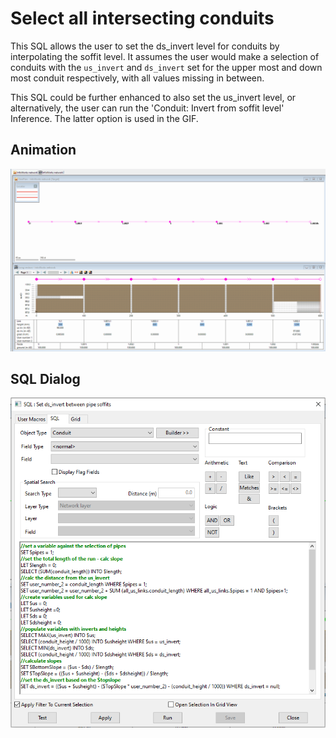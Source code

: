 # Select all intersecting conduits
This SQL allows the user to set the ds_invert level for conduits by interpolating the soffit level. It assumes the user would make a selection of conduits with the `us_invert` and `ds_invert` set for the upper most and down most conduit respectively, with all values missing in between.

This SQL could be further enhanced to also set the us_invert level, or alternatively, the user can run the 'Conduit: Invert from soffit level' Inference. The latter option is used in the GIF.

## Animation
![](gif001.gif)

## SQL Dialog
![](img001.png)
